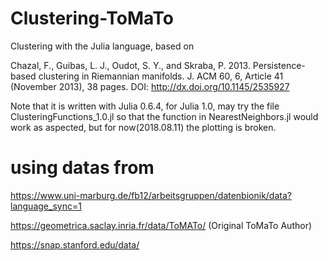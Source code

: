 # Clustering-ToMaTo
Clustering with the Julia language, based on 

Chazal, F., Guibas, L. J., Oudot, S. Y., and Skraba, P. 2013. Persistence-based clustering in Riemannian
manifolds.
J. ACM
60, 6, Article 41 (November 2013), 38 pages.
DOI:
http://dx.doi.org/10.1145/2535927



Note that it is written with Julia 0.6.4, for Julia 1.0, may try the file ClusteringFunctions_1.0.jl so that the function in NearestNeighbors.jl would work as aspected, but for now(2018.08.11) the plotting is broken.


# using datas from
https://www.uni-marburg.de/fb12/arbeitsgruppen/datenbionik/data?language_sync=1

https://geometrica.saclay.inria.fr/data/ToMATo/        (Original ToMaTo Author)

https://snap.stanford.edu/data/
